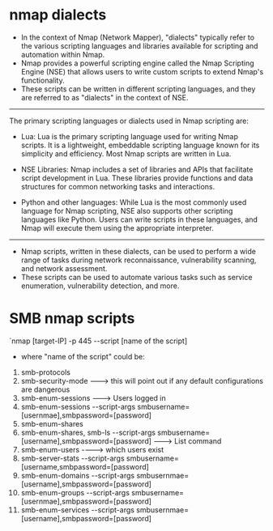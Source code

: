# nmap dialects
* In the context of Nmap (Network Mapper), "dialects" typically refer to the various scripting languages and libraries available for scripting and automation within Nmap.
* Nmap provides a powerful scripting engine called the Nmap Scripting Engine (NSE) that allows users to write custom scripts to extend Nmap's functionality.
* These scripts can be written in different scripting languages, and they are referred to as "dialects" in the context of NSE.
***
The primary scripting languages or dialects used in Nmap scripting are:

* Lua: Lua is the primary scripting language used for writing Nmap scripts. It is a lightweight, embeddable scripting language known for its simplicity and efficiency. Most Nmap scripts are written in Lua.

* NSE Libraries: Nmap includes a set of libraries and APIs that facilitate script development in Lua. These libraries provide functions and data structures for common networking tasks and interactions.

* Python and other languages: While Lua is the most commonly used language for Nmap scripting, NSE also supports other scripting languages like Python. Users can write scripts in these languages, and Nmap will execute them using the appropriate interpreter.
***
* Nmap scripts, written in these dialects, can be used to perform a wide range of tasks during network reconnaissance, vulnerability scanning, and network assessment.
* These scripts can be used to automate various tasks such as service enumeration, vulnerability detection, and more.

# SMB nmap scripts
 `nmap [target-IP] -p 445 --script [name of the script]
 * where "name of the script" could be:
  1. smb-protocols
  2. smb-security-mode  ---> this will point out if any default configurations are dangerous
  3. smb-enum-sessions ---> Users logged in
  4. smb-enum-sessions --script-args smbusername=[usernmae],smbpassword=[password]
  5. smb-enum-shares
  6. smb-enum-shares, smb-ls --script-args smbusername=[username],smbpassword=[password]  ---> List command
  7. smb-enum-users ----> which users exist
  8. smb-server-stats --script-args smbusername=[username,smbpassword=[password]
  9. smb-enum-domains --script-args smbusernmae=[username],smbpassword=[password]
  10. smb-enum-groups --script-args smbusername=[usernmae],smbpassword=[password]
  11. smb-enum-services --script-args smbusernmae=[username],smbpassword=[password]
